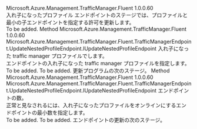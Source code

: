 <Type Name="IWithNestedProfileConfig" FullName="Microsoft.Azure.Management.TrafficManager.Fluent.TrafficManagerEndpoint.Update.IWithNestedProfileConfig">
  <TypeSignature Language="C#" Value="public interface IWithNestedProfileConfig" />
  <TypeSignature Language="ILAsm" Value=".class public interface auto ansi abstract IWithNestedProfileConfig" />
  <TypeSignature Language="DocId" Value="T:Microsoft.Azure.Management.TrafficManager.Fluent.TrafficManagerEndpoint.Update.IWithNestedProfileConfig" />
  <TypeSignature Language="VB.NET" Value="Public Interface IWithNestedProfileConfig" />
  <TypeSignature Language="F#" Value="type IWithNestedProfileConfig = interface" />
  <AssemblyInfo>
    <AssemblyName>Microsoft.Azure.Management.TrafficManager.Fluent</AssemblyName>
    <AssemblyVersion>1.0.0.60</AssemblyVersion>
  </AssemblyInfo>
  <Interfaces />
  <Docs>
    <summary>
            入れ子になったプロファイル エンドポイントのステージでは、プロファイルと最小の子エンドポイントを指定する許可を更新します。
            </summary>
    <remarks>To be added.</remarks>
  </Docs>
  <Members>
    <Member MemberName="ToProfile">
      <MemberSignature Language="C#" Value="public Microsoft.Azure.Management.TrafficManager.Fluent.TrafficManagerEndpoint.UpdateNestedProfileEndpoint.IUpdateNestedProfileEndpoint ToProfile (Microsoft.Azure.Management.TrafficManager.Fluent.ITrafficManagerProfile nestedProfile);" />
      <MemberSignature Language="ILAsm" Value=".method public hidebysig newslot virtual instance class Microsoft.Azure.Management.TrafficManager.Fluent.TrafficManagerEndpoint.UpdateNestedProfileEndpoint.IUpdateNestedProfileEndpoint ToProfile(class Microsoft.Azure.Management.TrafficManager.Fluent.ITrafficManagerProfile nestedProfile) cil managed" />
      <MemberSignature Language="DocId" Value="M:Microsoft.Azure.Management.TrafficManager.Fluent.TrafficManagerEndpoint.Update.IWithNestedProfileConfig.ToProfile(Microsoft.Azure.Management.TrafficManager.Fluent.ITrafficManagerProfile)" />
      <MemberSignature Language="VB.NET" Value="Public Function ToProfile (nestedProfile As ITrafficManagerProfile) As IUpdateNestedProfileEndpoint" />
      <MemberSignature Language="F#" Value="abstract member ToProfile : Microsoft.Azure.Management.TrafficManager.Fluent.ITrafficManagerProfile -&gt; Microsoft.Azure.Management.TrafficManager.Fluent.TrafficManagerEndpoint.UpdateNestedProfileEndpoint.IUpdateNestedProfileEndpoint" Usage="iWithNestedProfileConfig.ToProfile nestedProfile" />
      <MemberType>Method</MemberType>
      <AssemblyInfo>
        <AssemblyName>Microsoft.Azure.Management.TrafficManager.Fluent</AssemblyName>
        <AssemblyVersion>1.0.0.60</AssemblyVersion>
      </AssemblyInfo>
      <ReturnValue>
        <ReturnType>Microsoft.Azure.Management.TrafficManager.Fluent.TrafficManagerEndpoint.UpdateNestedProfileEndpoint.IUpdateNestedProfileEndpoint</ReturnType>
      </ReturnValue>
      <Parameters>
        <Parameter Name="nestedProfile" Type="Microsoft.Azure.Management.TrafficManager.Fluent.ITrafficManagerProfile" />
      </Parameters>
      <Docs>
        <param name="nestedProfile">入れ子になった traffic manager プロファイルでします。</param>
        <summary>
            エンドポイントの入れ子になった traffic manager プロファイルを指定します。
            </summary>
        <returns>To be added.</returns>
        <remarks>To be added.</remarks>
        <return>更新プログラムの次のステージ。</return>
      </Docs>
    </Member>
    <Member MemberName="WithMinimumEndpointsToEnableTraffic">
      <MemberSignature Language="C#" Value="public Microsoft.Azure.Management.TrafficManager.Fluent.TrafficManagerEndpoint.UpdateNestedProfileEndpoint.IUpdateNestedProfileEndpoint WithMinimumEndpointsToEnableTraffic (int count);" />
      <MemberSignature Language="ILAsm" Value=".method public hidebysig newslot virtual instance class Microsoft.Azure.Management.TrafficManager.Fluent.TrafficManagerEndpoint.UpdateNestedProfileEndpoint.IUpdateNestedProfileEndpoint WithMinimumEndpointsToEnableTraffic(int32 count) cil managed" />
      <MemberSignature Language="DocId" Value="M:Microsoft.Azure.Management.TrafficManager.Fluent.TrafficManagerEndpoint.Update.IWithNestedProfileConfig.WithMinimumEndpointsToEnableTraffic(System.Int32)" />
      <MemberSignature Language="VB.NET" Value="Public Function WithMinimumEndpointsToEnableTraffic (count As Integer) As IUpdateNestedProfileEndpoint" />
      <MemberSignature Language="F#" Value="abstract member WithMinimumEndpointsToEnableTraffic : int -&gt; Microsoft.Azure.Management.TrafficManager.Fluent.TrafficManagerEndpoint.UpdateNestedProfileEndpoint.IUpdateNestedProfileEndpoint" Usage="iWithNestedProfileConfig.WithMinimumEndpointsToEnableTraffic count" />
      <MemberType>Method</MemberType>
      <AssemblyInfo>
        <AssemblyName>Microsoft.Azure.Management.TrafficManager.Fluent</AssemblyName>
        <AssemblyVersion>1.0.0.60</AssemblyVersion>
      </AssemblyInfo>
      <ReturnValue>
        <ReturnType>Microsoft.Azure.Management.TrafficManager.Fluent.TrafficManagerEndpoint.UpdateNestedProfileEndpoint.IUpdateNestedProfileEndpoint</ReturnType>
      </ReturnValue>
      <Parameters>
        <Parameter Name="count" Type="System.Int32" />
      </Parameters>
      <Docs>
        <param name="count">エンドポイントの数。</param>
        <summary>
            正常と見なされるには、入れ子になったプロファイルをオンラインにするエンドポイントの最小数を指定します。
            </summary>
        <returns>To be added.</returns>
        <remarks>To be added.</remarks>
        <return>エンドポイントの更新の次のステージ。</return>
      </Docs>
    </Member>
  </Members>
</Type>